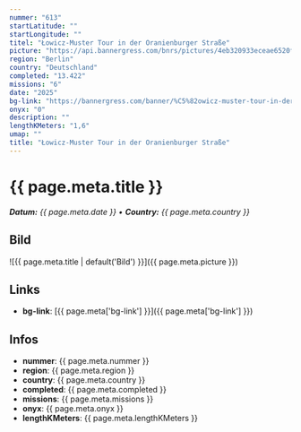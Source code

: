 ```yaml
---
nummer: "613"
startLatitude: ""
startLongitude: ""
titel: "Łowicz-Muster Tour in der Oranienburger Straße"
picture: "https://api.bannergress.com/bnrs/pictures/4eb320933eceae6520fde68d35d23d05"
region: "Berlin"
country: "Deutschland"
completed: "13.422"
missions: "6"
date: "2025"
bg-link: "https://bannergress.com/banner/%C5%82owicz-muster-tour-in-der-oranienburger-stra%C3%9Fe-75f1"
onyx: "0"
description: ""
lengthKMeters: "1,6"
umap: ""
title: "Łowicz-Muster Tour in der Oranienburger Straße"
---
```


# {{ page.meta.title }}
_**Datum:** {{ page.meta.date }} • **Country:** {{ page.meta.country }}_

## Bild
![{{ page.meta.title | default('Bild') }}]({{ page.meta.picture }})

## Links
- **bg-link**: [{{ page.meta['bg-link'] }}]({{ page.meta['bg-link'] }})

## Infos
- **nummer**: {{ page.meta.nummer }}
- **region**: {{ page.meta.region }}
- **country**: {{ page.meta.country }}
- **completed**: {{ page.meta.completed }}
- **missions**: {{ page.meta.missions }}
- **onyx**: {{ page.meta.onyx }}
- **lengthKMeters**: {{ page.meta.lengthKMeters }}

